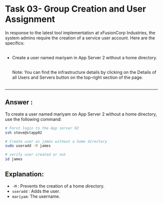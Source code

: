 # Task 03- Group Creation and User Assignment

In response to the latest tool implementation at xFusionCorp Industries, the system admins require the creation of a service user account. Here are the specifics: <br/><br/>

- Create a user named mariyam in App Server 2 without a home directory. <br/><br/>

  Note: You can find the infrastructure details by clicking on the Details of all Users and Servers button on the top-right section of the page. <br/><br/>
 ---

## Answer : 

To create a user named mariyam on App Server 2 without a home directory, use the following command:

``` bash
# Forst login to the App server 02
ssh steve@stapp02

# Create user as james without a home directory
sudo useradd -M james

# verify user created or not
id james

```

## Explanation:
- `-M` : Prevents the creation of a home directory.
- `useradd` : Adds the user.
- `mariyam`: The username.
